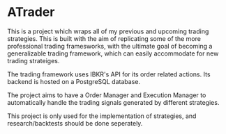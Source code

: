 # ATrader

This is a project which wraps all of my previous and upcoming trading strategies. This is built with the aim of replicating some of the more professional trading framesworks, with the ultimate goal of becoming a generalizable trading framework, which can easily accommodate for new trading strateiges.

The trading framework uses IBKR's API for its order related actions. Its backend is hosted on a PostgreSQL database.

The project aims to have a Order Manager and Execution Manager to automatically handle the trading signals generated by different strategies.

This project is only used for the implementation of strategies, and research/backtests should be done seperately.
